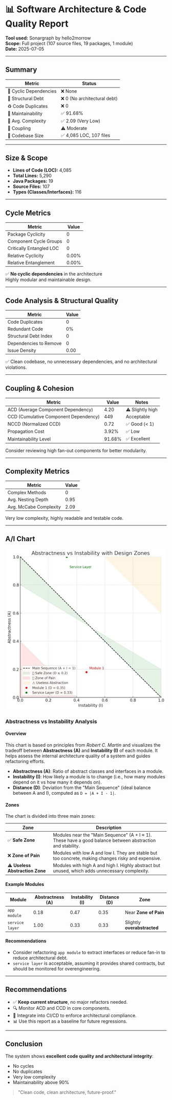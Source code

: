 # 📊 Software Architecture & Code Quality Report

**Tool used:** Sonargraph by hello2morrow  
**Scope:** Full project (107 source files, 19 packages, 1 module)  
**Date:** 2025-07-05

---

## Summary

| Metric | Status |
|--------|--------|
| 🔄 Cyclic Dependencies | ❌ None |
| 🧱 Structural Debt | ❌ 0 (No architectural debt) |
| ♻️ Code Duplicates | ❌ 0 |
| 🧠 Maintainability | ✅ 91.68% |
| 🢿 Avg. Complexity | ✅ 2.09 (Very Low) |
| 🔗 Coupling | ⚠️ Moderate |
| 🔄 Codebase Size | ✅ 4,085 LOC, 107 files |

---

## Size & Scope

- **Lines of Code (LOC):** 4,085
- **Total Lines:** 5,290
- **Java Packages:** 19
- **Source Files:** 107
- **Types (Classes/Interfaces):** 116

---

##  Cycle Metrics

| Metric | Value |
|--------|-------|
| Package Cyclicity | 0 |
| Component Cycle Groups | 0 |
| Critically Entangled LOC | 0 |
| Relative Cyclicity | 0.00% |
| Relative Entanglement | 0.00% |

✅ **No cyclic dependencies** in the architecture  
 Highly modular and maintainable design.

---

## Code Analysis & Structural Quality

| Metric | Value |
|--------|-------|
| Code Duplicates | 0 |
| Redundant Code | 0% |
| Structural Debt Index | 0 |
| Dependencies to Remove | 0 |
| Issue Density | 0.00 |

✅ Clean codebase, no unnecessary dependencies, and no architectural violations.

---

## Coupling & Cohesion

| Metric | Value | Notes |
|--------|-------|-------|
| ACD (Average Component Dependency) | 4.20 | ⚠️ Slightly high |
| CCD (Cumulative Component Dependency) | 449 | Acceptable |
| NCCD (Normalized CCD) | 0.72 | ✅ Good (< 1) |
| Propagation Cost | 3.92% | ✅ Low |
| Maintainability Level | 91.68% | ✅ Excellent |

 Consider reviewing high fan-out components for better modularity.

---

## Complexity Metrics

| Metric | Value |
|--------|-------|
| Complex Methods | 0 |
| Avg. Nesting Depth | 0.95 |
| Avg. McCabe Complexity | 2.09 |

 Very low complexity, highly readable and testable code.

---
##  A/I Chart

![AIChart.jpg](images/AIChart.jpg)

### Abstractness vs Instability Analysis

#### Overview

This chart is based on principles from *Robert C. Martin* and visualizes the tradeoff between **Abstractness (A)** and **Instability (I)** of each module. It helps assess the internal architecture quality of a system and guides refactoring efforts.

- **Abstractness (A)**: Ratio of abstract classes and interfaces in a module.
- **Instability (I)**: How likely a module is to change (i.e., how many modules depend on it vs how many it depends on).
- **Distance (D)**: Deviation from the "Main Sequence" (ideal balance between A and I), computed as `D = |A + I - 1|`.

#### Zones

The chart is divided into three main zones:

| Zone | Description |
|------|-------------|
| ✅ **Safe Zone** | Modules near the "Main Sequence" (A + I ≈ 1). These have a good balance between abstraction and stability. |
| ❌ **Zone of Pain** | Modules with low A and low I. They are stable but too concrete, making changes risky and expensive. |
| ⚠ **Useless Abstraction Zone** | Modules with high A and high I. Highly abstract but unused, which adds unnecessary complexity. |

#### Example Modules

| Module         | Abstractness (A) | Instability (I) | Distance (D) | Zone                    |
|----------------|------------------|------------------|---------------|--------------------------|
| `app module`   | 0.18             | 0.47             | 0.35          | Near **Zone of Pain**    |
| `service layer`| 1.00             | 0.33             | 0.33          | Slightly **overabstracted** |

#### Recommendations

- Consider refactoring `app module` to extract interfaces or reduce fan-in to reduce architectural debt.
- `service layer` is acceptable, assuming it provides shared contracts, but should be monitored for overengineering.

---

##  Recommendations

- ✅ **Keep current structure**, no major refactors needed.
- 🔍 Monitor ACD and CCD in core components.
- 🔐 Integrate into CI/CD to enforce architectural compliance.
- 📊 Use this report as a baseline for future regressions.

---

##  Conclusion

The system shows **excellent code quality and architectural integrity**:

- No cycles
- No duplicates
- Very low complexity
- Maintainability above 90%

> "Clean code, clean architecture, future-proof."

